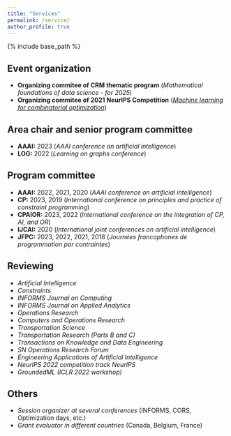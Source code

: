 ```yaml
---
title: "Services"
permalink: /service/
author_profile: true
---
```


{% include base_path %}

## Event organization

* **Organizing commitee of CRM thematic program**  (*Mathematical foundations of data science - for 2025*)
* **Organizing commitee of 2021 NeurIPS Competition** ([*Machine learning for combinatorial optimization*](https://www.ecole.ai/2021/ml4co-competition/)) 

## Area chair and senior program committee

* **AAAI:** 2023 (*AAAI conference on artificial intelligence*)
* **LOG:** 2022 (*Learning on graphs conference*)

## Program committee

* **AAAI:** 2022, 2021, 2020 (*AAAI conference on artificial intelligence*)
* **CP:** 2023, 2019 (*International conference on principles and practice of constraint programming*)
* **CPAIOR:** 2023, 2022 (*International conference on the integration of CP, AI, and OR*)
* **IJCAI:** 2020 (*International joint conferences on artificial intelligence*)
* **JFPC:** 2023, 2022, 2021, 2018 (*Journées francophones de programmation par contraintes*)

## Reviewing

* *Artificial Intelligence*
* *Constraints*
* *INFORMS Journal on Computing*
* *INFORMS Journal on Applied Analytics*
* *Operations Research*
* *Computers and Operations Research*
* *Transportation Science*
* *Transportation Research (Parts B and C)*
* *Transactions on Knowledge and Data Engineering*
* *SN Operations Research Forum*
* *Engineering Applications of Artificial Intelligence*
* *NeurIPS 2022 competition track NeurIPS*
* *GroundedML (ICLR 2022 workshop)*

## Others

* *Session organizer at several conferences* (INFORMS, CORS, Optimization days, etc.)
* *Grant evaluator in different countries* (Canada, Belgium, France)